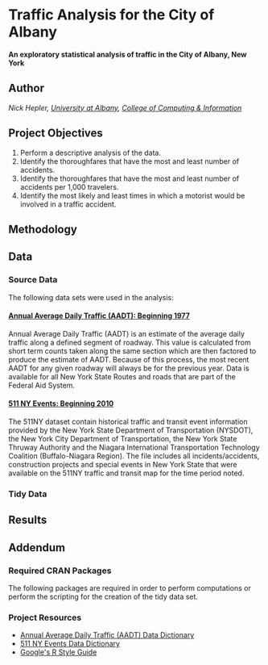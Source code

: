 # Traffic Analysis for the City of Albany #
__An exploratory statistical analysis of traffic in the City of Albany, New York__

## Author ##
_Nick Hepler, [University at Albany](http://www.albany.edu), [College of Computing & Information](http://www.albany.edu/cci/)_

## Project Objectives ##
1.  Perform a descriptive analysis of the data.
1.  Identify the thoroughfares that have the most and least number of accidents.
1.  Identify the thoroughfares that have the most and least number of accidents per 1,000 travelers.
1.  Identify the most likely and least times in which a motorist would be involved in a traffic accident.

## Methodology ##

## Data ##
### Source Data ###
The following data sets were used in the analysis:
#### [Annual Average Daily Traffic (AADT): Beginning 1977](https://data.ny.gov/api/views/6amx-2pbv/rows.csv?accessType=DOWNLOAD) ####
Annual Average Daily Traffic (AADT) is an estimate of the average daily traffic along a defined segment of roadway. This value is calculated from short term counts taken along the same section which are then factored to produce the estimate of AADT. Because of this process, the most recent AADT for any given roadway will always be for the previous year. Data is available for all New York State Routes and roads that are part of the Federal Aid System.

#### [511 NY Events: Beginning 2010](https://data.ny.gov/api/views/ah74-pg4w/rows.csv?accessType=DOWNLOAD) ####
The 511NY dataset contain historical traffic and transit event information provided by the New York State Department of Transportation (NYSDOT), the New York City Department of Transportation, the New York State Thruway Authority and the Niagara International Transportation Technology Coalition (Buffalo-Niagara Region). The file includes all incidents/accidents, construction projects and special events in New York State that were available on the 511NY traffic and transit map for the time period noted.

### Tidy Data ###

## Results ##

## Addendum ##
### Required CRAN Packages ###
The following packages are required in order to perform computations or perform the scripting for the creation of the tidy data set.

### Project Resources ###
* [Annual Average Daily Traffic (AADT) Data Dictionary](https://data.ny.gov/api/assets/69759D78-79A7-4360-92D3-1ABAC3E241DA?download=true)
* [511 NY Events Data Dictionary](https://data.ny.gov/api/assets/2B787318-45C3-4156-A0BB-F4B6F63B5EE0?download=true)
* [Google's R Style Guide](http://google-styleguide.googlecode.com/svn/trunk/Rguide.xml)
